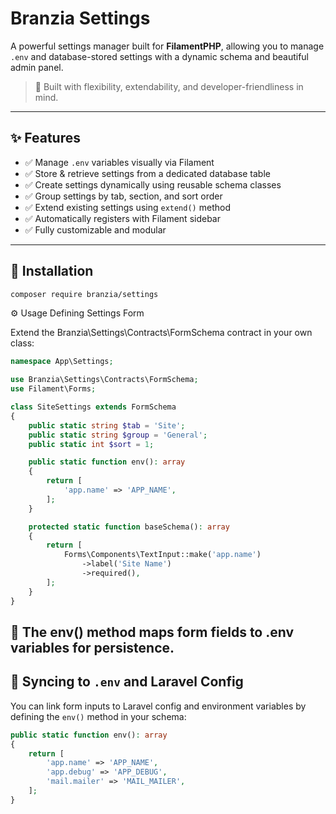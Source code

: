 # Branzia Settings

A powerful settings manager built for **FilamentPHP**, allowing you to manage `.env` and database-stored settings with a dynamic schema and beautiful admin panel.

> 🔧 Built with flexibility, extendability, and developer-friendliness in mind.

---

## ✨ Features

- ✅ Manage `.env` variables visually via Filament
- ✅ Store & retrieve settings from a dedicated database table
- ✅ Create settings dynamically using reusable schema classes
- ✅ Group settings by tab, section, and sort order
- ✅ Extend existing settings using `extend()` method
- ✅ Automatically registers with Filament sidebar
- ✅ Fully customizable and modular

---

## 🧱 Installation

```bash
composer require branzia/settings
```

⚙️ Usage
Defining Settings Form

Extend the Branzia\Settings\Contracts\FormSchema contract in your own class:

```php
namespace App\Settings;

use Branzia\Settings\Contracts\FormSchema;
use Filament\Forms;

class SiteSettings extends FormSchema
{
    public static string $tab = 'Site';
    public static string $group = 'General';
    public static int $sort = 1;

    public static function env(): array
    {
        return [
            'app.name' => 'APP_NAME',
        ];
    }

    protected static function baseSchema(): array
    {
        return [
            Forms\Components\TextInput::make('app.name')
                ->label('Site Name')
                ->required(),
        ];
    }
}
```
## 🔁 The env() method maps form fields to .env variables for persistence.


## 🔁 Syncing to `.env` and Laravel Config

You can link form inputs to Laravel config and environment variables by defining the `env()` method in your schema:

```php
public static function env(): array
{
    return [
        'app.name' => 'APP_NAME',
        'app.debug' => 'APP_DEBUG',
        'mail.mailer' => 'MAIL_MAILER',
    ];
}
```